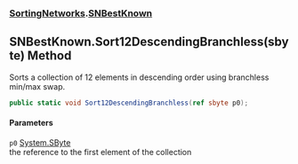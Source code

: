 ### [SortingNetworks](SortingNetworks.md 'SortingNetworks').[SNBestKnown](SortingNetworks_SNBestKnown.md 'SortingNetworks.SNBestKnown')
## SNBestKnown.Sort12DescendingBranchless(sbyte) Method
Sorts a collection of 12 elements in descending order using branchless min/max swap.  
```csharp
public static void Sort12DescendingBranchless(ref sbyte p0);
```
#### Parameters
<a name='SortingNetworks_SNBestKnown_Sort12DescendingBranchless(sbyte)_p0'></a>
`p0` [System.SByte](https://docs.microsoft.com/en-us/dotnet/api/System.SByte 'System.SByte')  
the reference to the first element of the collection
  
